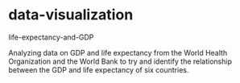 # data-visualization
 life-expectancy-and-GDP

Analyzing data on GDP and life expectancy from the World Health Organization and the World Bank to try and identify the relationship between the GDP and life expectancy of six countries.